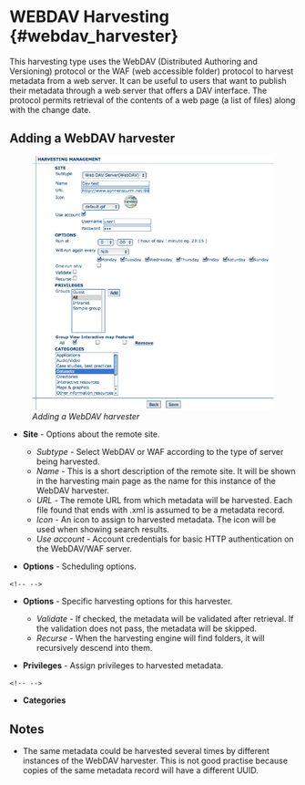 # WEBDAV Harvesting {#webdav_harvester}

This harvesting type uses the WebDAV (Distributed Authoring and Versioning) protocol or the WAF (web accessible folder) protocol to harvest metadata from a web server. It can be useful to users that want to publish their metadata through a web server that offers a DAV interface. The protocol permits retrieval of the contents of a web page (a list of files) along with the change date.

## Adding a WebDAV harvester

<figure>
<img src="web-harvesting-webdav.png" alt="web-harvesting-webdav.png" />
<figcaption><em>Adding a WebDAV harvester</em></figcaption>
</figure>

-   **Site** - Options about the remote site.

    -   *Subtype* - Select WebDAV or WAF according to the type of server being harvested.
    -   *Name* - This is a short description of the remote site. It will be shown in the harvesting main page as the name for this instance of the WebDAV harvester.
    -   *URL* - The remote URL from which metadata will be harvested. Each file found that ends with .xml is assumed to be a metadata record.
    -   *Icon* - An icon to assign to harvested metadata. The icon will be used when showing search results.
    -   *Use account* - Account credentials for basic HTTP authentication on the WebDAV/WAF server.

-   **Options** - Scheduling options.

```{=html}
<!-- -->
```
-   **Options** - Specific harvesting options for this harvester.

    -   *Validate* - If checked, the metadata will be validated after retrieval. If the validation does not pass, the metadata will be skipped.
    -   *Recurse* - When the harvesting engine will find folders, it will recursively descend into them.

-   **Privileges** - Assign privileges to harvested metadata.

```{=html}
<!-- -->
```
-   **Categories**

## Notes

-   The same metadata could be harvested several times by different instances of the WebDAV harvester. This is not good practise because copies of the same metadata record will have a different UUID.
